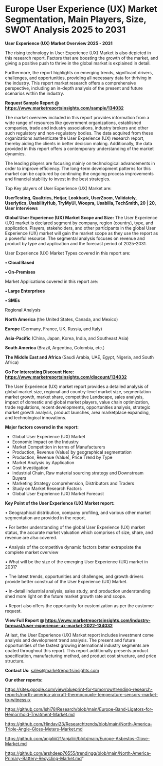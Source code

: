 # Europe User Experience (UX) Market Segmentation, Main Players, Size, SWOT Analysis 2025 to 2031

<Strong> User Experience (UX) Market Overview 2025 - 2031</strong>

The rising technology in User Experience (UX) Market is also depicted in this research report. Factors that are boosting the growth of the market, and giving a positive push to thrive in the global market is explained in detail.

Furthermore, the report highlights on emerging trends, significant drivers, challenges, and opportunities, providing all necessary data for thriving in the industry. This report market research offers a comprehensive perspective, including an in-depth analysis of the present and future scenarios within the industry.

<strong>Request Sample Report @ <a href=https://www.marketreportsinsights.com/sample/134032>https://www.marketreportsinsights.com/sample/134032</a></strong>

The market overview included in this report provides information from a wide range of resources like government organizations, established companies, trade and industry associations, industry brokers and other such regulatory and non-regulatory bodies. The data acquired from these organizations authenticate the User Experience (UX) research report, thereby aiding the clients in better decision making. Additionally, the data provided in this report offers a contemporary understanding of the market dynamics.

The leading players are focusing mainly on technological advancements in order to improve efficiency. The long-term development patterns for this market can be captured by continuing the ongoing process improvements and financial stability to invest in the best strategies.

Top Key players of User Experience (UX) Market are:

<strong>UserTesting, Qualtrics, Hotjar, Lookback, UserZoom, Validately, Userlytics, UsabilityHub, TryMyUI, Woopra, Usabilla, TechSmith, 20 | 20, User Interviews</strong>

<strong><b>Global User Experience (UX) Market Scope and Size:</b></strong>
The User Experience (UX) market is declared segment by company, region (country), type, and application. Players, stakeholders, and other participants in the global User Experience (UX) market will gain the market scope as they use the report as a powerful resource. The segmental analysis focuses on revenue and product by type and application and the forecast period of 2025-2031.

User Experience (UX) Market Types covered in this report are:

<strong>• Cloud Based

• On-Premises</strong>

Market Applications covered in this report are:

<strong>• Large Enterprises

• SMEs</strong> 

Regional Analysis

<strong>North America</strong> (the United States, Canada, and Mexico)

<strong>Europe</strong> (Germany, France, UK, Russia, and Italy)

<strong>Asia-Pacific</strong> (China, Japan, Korea, India, and Southeast Asia)

<strong>South America</strong> (Brazil, Argentina, Colombia, etc.)

<strong>The Middle East and Africa</strong> (Saudi Arabia, UAE, Egypt, Nigeria, and South Africa)

<strong>Go For Interesting Discount Here: <a href=https://www.marketreportsinsights.com/discount/134032>https://www.marketreportsinsights.com/discount/134032</a></strong>

The User Experience (UX) market report provides a detailed analysis of global market size, regional and country-level market size, segmentation market growth, market share, competitive Landscape, sales analysis, impact of domestic and global market players, value chain optimization, trade regulations, recent developments, opportunities analysis, strategic market growth analysis, product launches, area marketplace expanding, and technological innovations.

<strong><b>Major factors covered in the report:</b></strong>
<ul>
  <li>Global User Experience (UX) Market </li>
  <li>Economic Impact on the Industry</li>
  <li>Market Competition in terms of Manufacturers</li>
  <li>Production, Revenue (Value) by geographical segmentation</li>
  <li>Production, Revenue (Value), Price Trend by Type</li>
  <li>Market Analysis by Application</li>
  <li>Cost Investigation</li>
  <li>Industrial Chain, Raw material sourcing strategy and Downstream Buyers</li>
  <li>Marketing Strategy comprehension, Distributors and Traders</li>
  <li>Study on Market Research Factors</li>
  <li>Global User Experience (UX) Market Forecast</li>
</ul>

<strong><b>Key Point of the User Experience (UX) Market report:</b></strong>

• Geographical distribution, company profiling, and various other market segmentation are provided in the report.

• For better understanding of the global User Experience (UX) market status, the accurate market valuation which comprises of size, share, and revenue are also covered.

• Analysis of the competitive dynamic factors better extrapolate the complete market overview

• What will be the size of the emerging User Experience (UX) market in 2031?

• The latest trends, opportunities and challenges, and growth drivers provide better construal of the User Experience (UX) Market.

• In-detail industrial analysis, sales study, and production understanding shed more light on the future market growth rate and scope.

• Report also offers the opportunity for customization as per the customer request.

<strong><b>View Full Report @ <a href=https://www.marketreportsinsights.com/industry-forecast/user-experience-ux-market-2022-134032>https://www.marketreportsinsights.com/industry-forecast/user-experience-ux-market-2022-134032</a></b></strong>


At last, the User Experience (UX) Market report includes investment come analysis and development trend analysis. The present and future opportunities of the fastest growing international industry segments are coated throughout this report. This report additionally presents product specification, manufacturing method, and product cost structure, and price structure.

<strong>Contact Us:</strong>
sales@marketreportsinsights.com

<strong>Our other reports:</strong>

<a href=https://sites.google.com/view/blueprint-for-tomorrow/trending-research-reports/north-america-aircraft-thermocouple-temperature-sensors-market-to-witness-x>https://sites.google.com/view/blueprint-for-tomorrow/trending-research-reports/north-america-aircraft-thermocouple-temperature-sensors-market-to-witness-x</a>

<a href=https://github.com/Ishi78/Research/blob/main/Europe-Band-Ligators-for-Hemorrhoid-Treatment-Market.md>https://github.com/Ishi78/Research/blob/main/Europe-Band-Ligators-for-Hemorrhoid-Treatment-Market.md</a>

<a href=https://github.com/Hindavi23/Researchtrends/blob/main/North-America-Triple-Angle-Gloss-Meters-Market.md>https://github.com/Hindavi23/Researchtrends/blob/main/North-America-Triple-Angle-Gloss-Meters-Market.md</a>

<a href=https://github.com/anjaliiii21/anjaliiii/blob/main/Europe-Asbestos-Glove-Market.md>https://github.com/anjaliiii21/anjaliiii/blob/main/Europe-Asbestos-Glove-Market.md</a>

<a href=https://github.com/arshdeep76555/trendingg/blob/main/North-America-Primary-Battery-Recycling-Market.md>https://github.com/arshdeep76555/trendingg/blob/main/North-America-Primary-Battery-Recycling-Market.md</a>"
